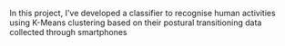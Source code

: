 In this project, I've developed a classifier to recognise human activities
using K-Means clustering based on their postural transitioning data collected through smartphones